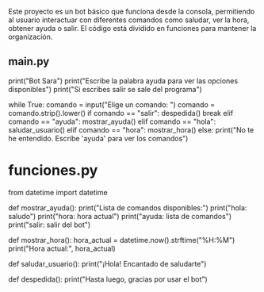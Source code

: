 Este proyecto es un bot básico que funciona desde la consola, permitiendo al usuario interactuar con diferentes comandos como saludar, ver la hora, obtener ayuda o salir. El código está dividido en funciones para mantener la organización.

## main.py

print("Bot Sara")
print("Escribe la palabra ayuda para ver las opciones disponibles")
print("Si escribes salir se sale del programa")

while True:
    comando = input("Elige un comando: ")
    comando = comando.strip().lower()
    if comando == "salir":
        despedida()
        break
    elif comando == "ayuda":
        mostrar_ayuda()
    elif comando == "hola":
        saludar_usuario()
    elif comando == "hora":
        mostrar_hora()
    else:
        print("No te he entendido. Escribe 'ayuda' para ver los comandos")

# funciones.py

from datetime import datetime

def mostrar_ayuda():
    print("Lista de comandos disponibles:")
    print("hola: saludo")
    print("hora: hora actual")
    print("ayuda: lista de comandos")
    print("salir: salir del bot")

def mostrar_hora():
    hora_actual = datetime.now().strftime("%H:%M")
    print("Hora actual:", hora_actual)

def saludar_usuario():
    print("¡Hola! Encantado de saludarte")

def despedida():
    print("Hasta luego, gracias por usar el bot")


